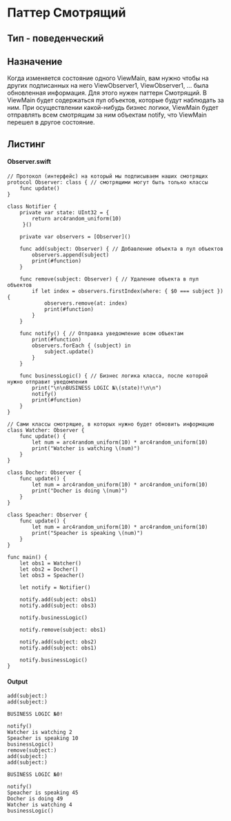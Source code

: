 # Паттер Смотрящий

## Тип - поведенческий

## Назначение
Когда изменяется состояние одного ViewMain, вам нужно чтобы на других подписанных на него ViewObserver1, ViewObserver1, ... была обновленная информация. Для этого нужен паттерн Смотрящий. В ViewMain будет содержаться пул объектов, которые будут наблюдать за ним. При осуществлении какой-нибудь бизнес логики, ViewMain будет отправлять всем смотрящим за ним объектам notify, что ViewMain перешел в другое состояние.

## Листинг
#### Observer.swift
```
// Протокол (интерфейс) на который мы подписываем наших смотрящих
protocol Observer: class { // смотрящими могут быть только классы
    func update()
}

class Notifier {
    private var state: UInt32 = {
        return arc4random_uniform(10)
     }()
    
    private var observers = [Observer]()
    
    func add(subject: Observer) { // Добавление объекта в пул объектов
        observers.append(subject)
        print(#function)
    }
    
    func remove(subject: Observer) { // Удаление объекта в пул объектов
        if let index = observers.firstIndex(where: { $0 === subject }) {
            observers.remove(at: index)
            print(#function)
        }
    }
    
    func notify() { // Отправка уведомление всем объектам
        print(#function)
        observers.forEach { (subject) in
            subject.update()
        }
    }
    
    func businessLogic() { // Бизнес логика класса, после которой нужно отправит уведомления
        print("\n\nBUSINESS LOGIC №\(state)!\n\n")
        notify()
        print(#function)
    }
}

// Сами классы смотрящие, в которых нужно будет обновить информацию 
class Watcher: Observer {  
    func update() {
        let num = arc4random_uniform(10) * arc4random_uniform(10)
        print("Watcher is watching \(num)")
    }
}

class Docher: Observer {
    func update() {
        let num = arc4random_uniform(10) * arc4random_uniform(10)
        print("Docher is doing \(num)")
    }
}

class Speacher: Observer {
    func update() {
        let num = arc4random_uniform(10) * arc4random_uniform(10)
        print("Speacher is speaking \(num)")
    }
}

func main() {
    let obs1 = Watcher()
    let obs2 = Docher()
    let obs3 = Speacher()
    
    let notify = Notifier()
    
    notify.add(subject: obs1)
    notify.add(subject: obs3)
    
    notify.businessLogic()
    
    notify.remove(subject: obs1)
    
    notify.add(subject: obs2)
    notify.add(subject: obs1)
    
    notify.businessLogic()
}
```
#### Output
```
add(subject:)
add(subject:)

BUSINESS LOGIC №0!

notify()
Watcher is watching 2
Speacher is speaking 10
businessLogic()
remove(subject:)
add(subject:)
add(subject:)

BUSINESS LOGIC №0!

notify()
Speacher is speaking 45
Docher is doing 49
Watcher is watching 4
businessLogic()
```
